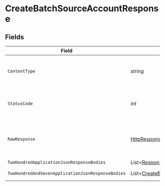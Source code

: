 # CreateBatchSourceAccountResponse


## Fields

| Field                                                                                                                | Type                                                                                                                 | Required                                                                                                             | Description                                                                                                          |
| -------------------------------------------------------------------------------------------------------------------- | -------------------------------------------------------------------------------------------------------------------- | -------------------------------------------------------------------------------------------------------------------- | -------------------------------------------------------------------------------------------------------------------- |
| `ContentType`                                                                                                        | *string*                                                                                                             | :heavy_check_mark:                                                                                                   | HTTP response content type for this operation                                                                        |
| `StatusCode`                                                                                                         | *int*                                                                                                                | :heavy_check_mark:                                                                                                   | HTTP response status code for this operation                                                                         |
| `RawResponse`                                                                                                        | [HttpResponseMessage](https://learn.microsoft.com/en-us/dotnet/api/system.net.http.httpresponsemessage?view=net-5.0) | :heavy_check_mark:                                                                                                   | Raw HTTP response; suitable for custom response parsing                                                              |
| `TwoHundredApplicationJsonResponseBodies`                                                                            | List<[ResponseBody](../../Models/Operations/ResponseBody.md)>                                                        | :heavy_minus_sign:                                                                                                   | Success                                                                                                              |
| `TwoHundredAndSevenApplicationJsonResponseBodies`                                                                    | List<[CreateBatchSourceAccountResponseBody](../../Models/Operations/CreateBatchSourceAccountResponseBody.md)>        | :heavy_minus_sign:                                                                                                   | Multi-Status                                                                                                         |